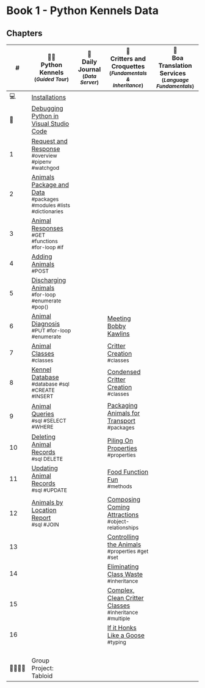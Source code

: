 # Book 1 - Python Kennels Data

## Chapters

| # | 🎅🏽 <br/> Python Kennels<br/><sub>(_Guided Tour_)</sub> | 📔 <br/> Daily Journal <br/><sub>(_Data Server_)</sub> |🦆 <br/> Critters and Croquettes <br/><sub>(_Fundamentals &amp; <br/> Inheritance_)</sub> | &nbsp;&nbsp;&nbsp;🐍&nbsp;&nbsp;&nbsp;<br/>&nbsp;&nbsp;&nbsp;Boa Translation Services&nbsp;&nbsp;&nbsp;<br/><sub>(_Language Fundamentals_)</sub> |
|--|--|---|---|---|
| 💻 | [Installations](./chapters/INSTALLATIONS.md) | | | |
| 🐞 | [Debugging Python in Visual Studio Code](./chapters/DEBUGGING_PYTHON.md) | | | |
| 1 | [Request and Response](./chapters/PK_INTRO_SETUP.md) <br/> <sub style="font-size:0.85rem;">#overview #pipenv #watchgod</sub> | | | |
| 2 | [Animals Package and Data](./chapters/PK_PACKAGES_INTRO.md) <br/> <sub style="font-size:0.85rem;">#packages #modules #lists #dictionaries</sub> | | | |
| 3 |  [Animal Responses](./chapters/PK_ANIMAL_RESOURCE.md) <br/> <sub style="font-size:0.85rem;">#GET #functions #for-loop #if</sub> |  | | |
| 4 | [Adding Animals](./chapters/PK_CREATE_ANIMAL.md) <br/> <sub style="font-size:0.85rem;">#POST</sub> |  | | |
| 5 | [Discharging Animals](./chapters/PK_DELETE_ANIMAL.md) <br/> <sub style="font-size:0.85rem;">#for-loop #enumerate #pop()</sub> |  | | |
| 6 | [Animal Diagnosis](./chapters/PK_UPDATE_ANIMAL.md) <br/> <sub style="font-size:0.85rem;">#PUT #for-loop #enumerate</sub> |  | [Meeting Bobby Kawlins](./chapters/CC_PROJECT_SETUP.md) <br/> <sub style="font-size:0.85rem;"></sub> | |
| 7 | [Animal Classes](./chapters/PK_CLASSES.md) <br/> <sub style="font-size:0.85rem;">#classes</sub> |  | [Critter Creation](./chapters/CC_CLASSES.md) <br/> <sub style="font-size:0.85rem;">#classes</sub> | |
| 8 | [Kennel Database](./chapters/PK_DATABASE_INTRO.md) <br/> <sub style="font-size:0.85rem;">#database #sql #CREATE #INSERT</sub> |  | [Condensed Critter Creation](./chapters/CC_CONSTRUCTORS.md) <br/> <sub style="font-size:0.85rem;">#classes</sub> | |
| 9 | [Animal Queries](./chapters/PK_SQL_SELECT.md) <br/> <sub style="font-size:0.85rem;">#sql #SELECT #WHERE</sub> |  | [Packaging Animals for Transport](./chapters/CC_PACKAGES.md) <br/> <sub style="font-size:0.85rem;">#packages</sub> | |
| 10 | [Deleting Animal Records](./chapters/PK_SQL_DELETE.md) <br/> <sub style="font-size:0.85rem;">#sql DELETE</sub> |  | [Piling On Properties](./chapters/CC_CLASS_PROPERTIES.md) <br/> <sub style="font-size:0.85rem;">#properties</sub> | |
| 11 | [Updating Animal Records](./chapters/PK_SQL_UPDATE.md) <br/> <sub style="font-size:0.85rem;">#sql #UPDATE</sub> |  | [Food Function Fun](./chapters/CC_METHODS.md) <br/> <sub style="font-size:0.85rem;">#methods</sub> | |
| 12 | [Animals by Location Report](./chapters/PK_SQL_JOINS.md) <br/> <sub style="font-size:0.85rem;">#sql #JOIN</sub> |  | [Composing Coming Attractions](./chapters/CC_COMPOSITION.md) <br/> <sub style="font-size:0.85rem;">#object-relationships</sub> | |
| 13 |  |  | [Controlling the Animals](./chapters/CC_GETTER_SETTER.md) <br/> <sub style="font-size:0.85rem;">#properties #get #set</sub> |  |
| 14 |  |  | [Eliminating Class Waste](./chapters/CC_INHERITANCE.md) <br/> <sub style="font-size:0.85rem;">#inheritance</sub> |  |
| 15 |  |  | [Complex, Clean Critter Classes](./chapters/CC_MULTIPLE_INHERITANCE.md) <br/> <sub style="font-size:0.85rem;">#inheritance #multiple</sub> |  |
| 16 |  |  | [If it Honks Like a Goose](./chapters/CC_DUCK_TYPING.md) <br/> <sub style="font-size:0.85rem;">#typing</sub> |  |
|  |  |  |  |  |
|  |  |  |  |  |
|  |  |  |  |  |
|  |  |  |  |  |
| 👨‍👩‍👧‍👧 | Group Project: Tabloid | | | |

